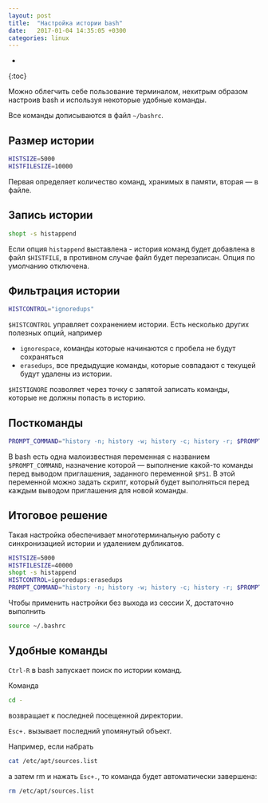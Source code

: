 ```yaml
---
layout: post
title:  "Настройка истории bash"
date:   2017-01-04 14:35:05 +0300
categories: linux
---
```


- 
{:toc} 

Можно облегчить себе пользование терминалом, нехитрым образом настроив bash и используя некоторые удобные команды.
<!--ed-->

Все команды дописываются в  файл `~/bashrc`.

## Размер истории

```bash
HISTSIZE=5000
HISTFILESIZE=10000
```
Первая определяет количество команд, хранимых в памяти, вторая — в файле.

## Запись истории

```bash
shopt -s histappend
```

Если опция `histappend` выставлена - история команд будет добавлена в файл `$HISTFILE`, в противном случае файл будет перезаписан. Опция по умолчанию отключена.

## Фильтрация истории

```bash
HISTCONTROL="ignoredups"
```

`$HISTCONTROL` управляет сохранением истории. Есть несколько других полезных опций, например 

- `ignorespace`, команды которые начинаются с пробела не будут сохраняться
- `erasedups`, все предыдущие команды, которые совпадают с текущей будут удалены из истории.

`$HISTIGNORE` позволяет через точку с запятой записать команды, которые не должны попасть в историю.

## Посткоманды

```bash
PROMPT_COMMAND="history -n; history -w; history -c; history -r; $PROMPT_COMMAND"
```

В bash есть одна малоизвестная переменная с названием `$PROMPT_COMMAND`, назначение которой — выполнение какой-то команды перед выводом приглашения, заданного переменной `$PS1`. В этой переменной можно задать скрипт, который будет выполняться перед каждым выводом приглашения для новой команды.

## Итоговое решение

Такая настройка обеспечивает многотерминальную работу с синхронизацией истории и удалением дубликатов.

```bash
HISTSIZE=5000
HISTFILESIZE=40000
shopt -s histappend
HISTCONTROL=ignoredups:erasedups
PROMPT_COMMAND="history -n; history -w; history -c; history -r; $PROMPT_COMMAND"
```

Чтобы применить настройки без выхода из сессии X, достаточно выполнить
```bash
source ~/.bashrc
```

## Удобные команды 

`Ctrl-R` в bash запускает поиск по истории команд. 

Команда 
```bash
cd -
```
возвращает к последней посещенной директории. 

`Esc+.` вызывает последний упомянутый объект. 

Например, если набрать
```bash
cat /etc/apt/sources.list
```
а затем rm и нажать `Esc+.`, то команда будет автоматически завершена:
```bash
rm /etc/apt/sources.list
```
